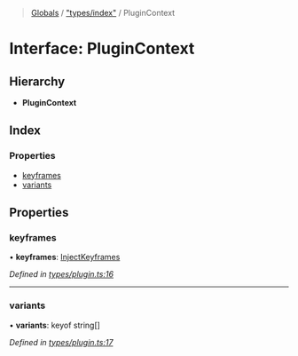> [Globals](../README.md) / ["types/index"](../modules/_types_index_.md) / PluginContext

# Interface: PluginContext

## Hierarchy

* **PluginContext**

## Index

### Properties

* [keyframes](_types_index_.plugincontext.md#keyframes)
* [variants](_types_index_.plugincontext.md#variants)

## Properties

### keyframes

•  **keyframes**: [InjectKeyframes](../modules/_types_index_.md#injectkeyframes)

*Defined in [types/plugin.ts:16](https://github.com/kenoxa/beamwind/blob/main/packages/beamwind/src/types/plugin.ts#L16)*

___

### variants

•  **variants**: keyof string[]

*Defined in [types/plugin.ts:17](https://github.com/kenoxa/beamwind/blob/main/packages/beamwind/src/types/plugin.ts#L17)*
